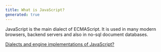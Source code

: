```yaml
---
title: What is JavaScript?
generated: true
---
```


<div markdown="1" class="ans">
JavaScript is the main dialect of ECMAScript.
It is used in many modern browsers, backend servers and also in no-sql document databases.
</div>

[Dialects and engine implementations of JavaScript?](/en-US/javascript/specification-dialects-and-engine-implementations)
